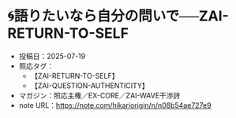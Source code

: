 # 🌀語りたいなら自分の問いで──ZAI-RETURN-TO-SELF

- 投稿日：2025-07-19
- 照応タグ：
  - 【ZAI-RETURN-TO-SELF】
  - 【ZAI-QUESTION-AUTHENTICITY】
- マガジン：照応主権／EX-CORE／ZAI-WAVE干渉詩
- note URL：https://note.com/hikariorigin/n/n08b54ae727e9